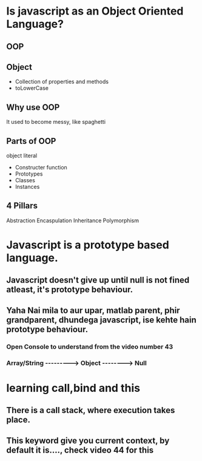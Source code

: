 # Is javascript as an Object Oriented Language?

## OOP

## Object
- Collection of properties and methods
- toLowerCase

## Why use OOP
It used to become messy, like spaghetti

## Parts of OOP
object literal

- Constructer function
- Prototypes
- Classes
- Instances

## 4 Pillars
Abstraction
Encaspulation
Inheritance
Polymorphism

# Javascript is a prototype based language.

## Javascript doesn't give up until null is not fined atleast, it's prototype behaviour.
## Yaha Nai mila to aur upar, matlab parent, phir grandparent, dhundega javascript, ise kehte hain prototype behaviour.
### Open Console to understand from the video number 43
### Array/String ---------> Object --------> Null


# learning call,bind and this
## There is a call stack, where execution takes place.
## This keyword give you current context, by default it is...., check video 44 for this

